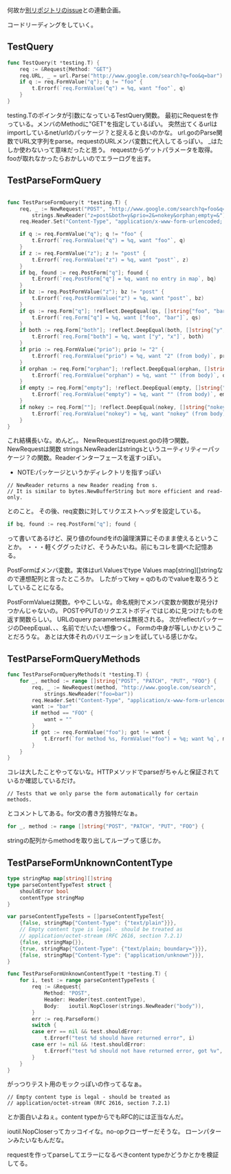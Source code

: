 

何故か[別リポジトリのissue](https://github.com/yyYank/my-first-go/issues/7)との連動企画。

コードリーディングをしていく。


## TestQuery

```go
func TestQuery(t *testing.T) {
	req := &Request{Method: "GET"}
	req.URL, _ = url.Parse("http://www.google.com/search?q=foo&q=bar")
	if q := req.FormValue("q"); q != "foo" {
		t.Errorf(`req.FormValue("q") = %q, want "foo"`, q)
	}
}
```

testing.Tのポインタが引数になっているTestQuery関数。
最初にRequestを作っている。メンバのMethodに"GET"を指定しているぽい。
突然出てくるurlはimportしているnet/urlのパッケージ？と捉えると良いのかな。
url.goのParse関数でURL文字列をparse。requestのURLメンバ変数に代入してるっぽい。
_はたしか使わないって意味だったと思う。
requestからゲットパラメータを取得。fooが取れなかったらおかしいのでエラーログを出す。



## TestParseFormQuery

```go

func TestParseFormQuery(t *testing.T) {
	req, _ := NewRequest("POST", "http://www.google.com/search?q=foo&q=bar&both=x&prio=1&orphan=nope&empty=not",
		strings.NewReader("z=post&both=y&prio=2&=nokey&orphan;empty=&"))
	req.Header.Set("Content-Type", "application/x-www-form-urlencoded; param=value")

	if q := req.FormValue("q"); q != "foo" {
		t.Errorf(`req.FormValue("q") = %q, want "foo"`, q)
	}
	if z := req.FormValue("z"); z != "post" {
		t.Errorf(`req.FormValue("z") = %q, want "post"`, z)
	}
	if bq, found := req.PostForm["q"]; found {
		t.Errorf(`req.PostForm["q"] = %q, want no entry in map`, bq)
	}
	if bz := req.PostFormValue("z"); bz != "post" {
		t.Errorf(`req.PostFormValue("z") = %q, want "post"`, bz)
	}
	if qs := req.Form["q"]; !reflect.DeepEqual(qs, []string{"foo", "bar"}) {
		t.Errorf(`req.Form["q"] = %q, want ["foo", "bar"]`, qs)
	}
	if both := req.Form["both"]; !reflect.DeepEqual(both, []string{"y", "x"}) {
		t.Errorf(`req.Form["both"] = %q, want ["y", "x"]`, both)
	}
	if prio := req.FormValue("prio"); prio != "2" {
		t.Errorf(`req.FormValue("prio") = %q, want "2" (from body)`, prio)
	}
	if orphan := req.Form["orphan"]; !reflect.DeepEqual(orphan, []string{"", "nope"}) {
		t.Errorf(`req.FormValue("orphan") = %q, want "" (from body)`, orphan)
	}
	if empty := req.Form["empty"]; !reflect.DeepEqual(empty, []string{"", "not"}) {
		t.Errorf(`req.FormValue("empty") = %q, want "" (from body)`, empty)
	}
	if nokey := req.Form[""]; !reflect.DeepEqual(nokey, []string{"nokey"}) {
		t.Errorf(`req.FormValue("nokey") = %q, want "nokey" (from body)`, nokey)
	}
}

```
これ結構長いな。めんど。。
NewRequestはrequest.goの持つ関数。
NewRequestは関数
strings.NewReaderはstringsというユーティリティーパッケージ？の関数。Readerインターフェースを返すっぽい。

* NOTE:パッケージというかディレクトリを指すっぽい

```
// NewReader returns a new Reader reading from s.
// It is similar to bytes.NewBufferString but more efficient and read-only.
```

とのこと。
その後、req変数に対してリクエストヘッダを設定している。

```go
if bq, found := req.PostForm["q"]; found {
```

って書いてあるけど、戻り値のfoundをifの論理演算にそのまま使えるということか。
・・・軽くググったけど、そうみたいね。前にもコレを調べた記憶ある。

PostFormばメンバ変数。実体はurl.Valuesでtype Values map[string][]stringなので連想配列と言ったところか。
したがってkey = qのものでvalueを取ろうとしていることになる。

PostFormValueは関数。ややこしいな。命名規則でメンバ変数か関数が見分けつかんじゃないの。
POSTやPUTのリクエストボディではじめに見つけたものを返す関数らしい。
URLのquery parametersは無視される。
次がreflectパッケージのDeepEqual、、、名前でだいたい想像つく。
Formの中身が等しいかということだろうな。
あとは大体それのバリエーションを試している感じかな。


## TestParseFormQueryMethods

```go
func TestParseFormQueryMethods(t *testing.T) {
	for _, method := range []string{"POST", "PATCH", "PUT", "FOO"} {
		req, _ := NewRequest(method, "http://www.google.com/search",
			strings.NewReader("foo=bar"))
		req.Header.Set("Content-Type", "application/x-www-form-urlencoded; param=value")
		want := "bar"
		if method == "FOO" {
			want = ""
		}
		if got := req.FormValue("foo"); got != want {
			t.Errorf(`for method %s, FormValue("foo") = %q; want %q`, method, got, want)
		}
	}
}
```
コレは大したことやってないな。HTTPメソッドでparseがちゃんと保証されているか確認しているだけ。

```
// Tests that we only parse the form automatically for certain methods.
```

とコメントしてある。for文の書き方独特だなぁ。

```go
for _, method := range []string{"POST", "PATCH", "PUT", "FOO"} {
```

stringの配列からmethodを取り出してループって感じか。




## TestParseFormUnknownContentType

```go
type stringMap map[string][]string
type parseContentTypeTest struct {
	shouldError bool
	contentType stringMap
}

var parseContentTypeTests = []parseContentTypeTest{
	{false, stringMap{"Content-Type": {"text/plain"}}},
	// Empty content type is legal - should be treated as
	// application/octet-stream (RFC 2616, section 7.2.1)
	{false, stringMap{}},
	{true, stringMap{"Content-Type": {"text/plain; boundary="}}},
	{false, stringMap{"Content-Type": {"application/unknown"}}},
}

func TestParseFormUnknownContentType(t *testing.T) {
	for i, test := range parseContentTypeTests {
		req := &Request{
			Method: "POST",
			Header: Header(test.contentType),
			Body:   ioutil.NopCloser(strings.NewReader("body")),
		}
		err := req.ParseForm()
		switch {
		case err == nil && test.shouldError:
			t.Errorf("test %d should have returned error", i)
		case err != nil && !test.shouldError:
			t.Errorf("test %d should not have returned error, got %v", i, err)
		}
	}
}
```
がっつりテスト用のモックっぽいの作ってるなぁ。

```
// Empty content type is legal - should be treated as
// application/octet-stream (RFC 2616, section 7.2.1)
```

とか面白いよねぇ。content typeからでもRFC的には正当なんだ。

ioutil.NopCloserってカッコイイな。no-opクローザーだそうな。
ローンパターンみたいなもんだな。

requestを作ってparseしてエラーになるべきcontent typeかどうかとかを検証してる。
